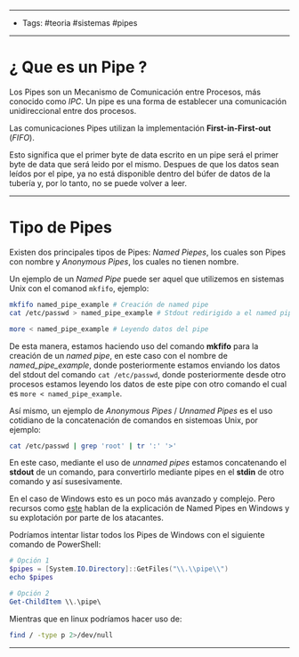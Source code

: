 --------
- Tags: #teoria #sistemas #pipes
-----
# ¿ Que es un Pipe ?

Los Pipes son un Mecanismo de Comunicación entre Procesos, más conocido como *IPC*. Un pipe es una forma de establecer una comunicación unidireccional entre dos procesos. 

Las comunicaciones Pipes utilizan la implementación **First-in-First-out** (*FIFO*).

Esto significa que el primer byte de data escrito en un pipe será el primer byte de data que será leido por el mismo. Despues de que los datos sean leídos por el pipe, ya no está disponible dentro del búfer de datos de la tubería y, por lo tanto, no se puede volver a leer.

----
# Tipo de Pipes

Existen dos principales tipos de Pipes: *Named Piepes*, los cuales son Pipes con nombre y *Anonymous Pipes*, los cuales no tienen nombre.

Un ejemplo de un *Named Pipe* puede ser aquel que utilizemos en sistemas Unix con el comanod `mkfifo`, ejemplo:

```bash
mkfifo named_pipe_example # Creación de named pipe
cat /etc/passwd > named_pipe_example # Stdout redirigido a el named pipe

more < named_pipe_example # Leyendo datos del pipe
```

De esta manera, estamos haciendo uso del comando **mkfifo** para la creación de un *named pipe*, en este caso con el nombre de *named_pipe_example*, donde posteriormente estamos enviando los datos del stdout del comando `cat /etc/passwd`, donde posteriormente desde otro procesos estamos leyendo los datos de este pipe con otro comando el cual es `more < named_pipe_example`.

Así mismo, un ejemplo de *Anonymous Pipes* / *Unnamed Pipes* es el uso cotidiano de la concatenación de comandos en sistemoas Unix, por ejemplo:

```bash
cat /etc/passwd | grep 'root' | tr ':' '>'
```

En este caso, mediante el uso de *unnamed pipes* estamos concatenando el **stdout** de un comando, para convertirlo mediante pipes en el **stdin** de otro comando y así susesivamente.

En el caso de Windows esto es un poco más avanzado y complejo. Pero recursos como [este](https://www.ired.team/offensive-security/privilege-escalation/windows-namedpipes-privilege-escalation) hablan de la explicación de Named Pipes en Windows y su explotación por parte de los atacantes.

Podríamos intentar listar todos los Pipes de Windows con el siguiente comando de PowerShell:

```powershell
# Opción 1 
$pipes = [System.IO.Directory]::GetFiles("\\.\\pipe\\")
echo $pipes

# Opción 2
Get-ChildItem \\.\pipe\
```

Mientras que en linux podríamos hacer uso de:

```bash
find / -type p 2>/dev/null
```

----

